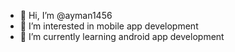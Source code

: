 - 👋 Hi, I’m @ayman1456
- 👀 I’m interested in mobile app development
- 🌱 I’m currently learning android app development


<!---
ayman1456/ayman1456 is a ✨ special ✨ repository because its `README.md` (this file) appears on your GitHub profile.
You can click the Preview link to take a look at your changes.
--->
